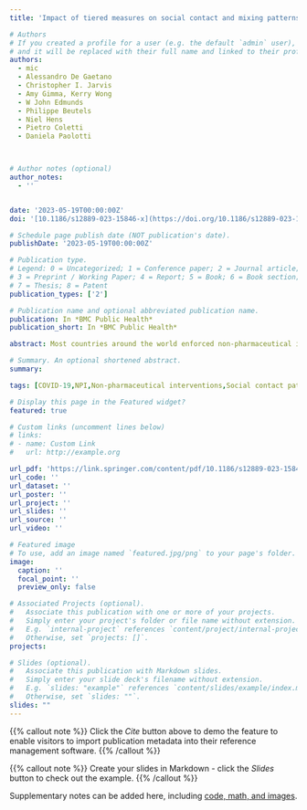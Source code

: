 ```yaml
---
title: 'Impact of tiered measures on social contact and mixing patterns of in Italy during the second wave of COVID-19'

# Authors
# If you created a profile for a user (e.g. the default `admin` user), write the username (folder name) here
# and it will be replaced with their full name and linked to their profile.
authors:
  - mic
  - Alessandro De Gaetano
  - Christopher I. Jarvis 
  - Amy Gimma, Kerry Wong 
  - W John Edmunds 
  - Philippe Beutels 
  - Niel Hens 
  - Pietro Coletti
  - Daniela Paolotti



# Author notes (optional)
author_notes:
  - ''


date: '2023-05-19T00:00:00Z'
doi: '[10.1186/s12889-023-15846-x](https://doi.org/10.1186/s12889-023-15846-x)'

# Schedule page publish date (NOT publication's date).
publishDate: '2023-05-19T00:00:00Z'

# Publication type.
# Legend: 0 = Uncategorized; 1 = Conference paper; 2 = Journal article;
# 3 = Preprint / Working Paper; 4 = Report; 5 = Book; 6 = Book section;
# 7 = Thesis; 8 = Patent
publication_types: ['2']

# Publication name and optional abbreviated publication name.
publication: In *BMC Public Health*
publication_short: In *BMC Public Health*

abstract: Most countries around the world enforced non-pharmaceutical interventions against COVID-19. Italy was one of the first countries to be affected by the pandemic, imposing a hard lockdown, in the first epidemic wave. During the second wave, the country implemented progressively restrictive tiers at the regional level according to weekly epidemiological risk assessments. This paper quantifies the impact of these restrictions on contacts and on the reproduction number. Representative (with respect to age, sex, and region of residence) longitudinal surveys of the Italian population were undertaken during the second epidemic wave. Epidemiologically relevant contact patterns were measured and compared with pre-pandemic levels and according to the level of interventions experienced by the participants. Contact matrices were used to quantify the reduction in the number of contacts by age group and contact setting. The reproduction number was estimated to evaluate the impact of restrictions on the spread of COVID-19. The comparison with the pre-pandemic baseline shows a significant decrease in the number of contacts, independently from the age group or contact settings. This decrease in the number of contacts significantly depends on the strictness of the non-pharmaceutical interventions. For all levels of strictness considered, the reduction in social mixing results in a reproduction number smaller than one. In particular, the impact of the restriction on the number of contacts decreases with the severity of the interventions. The progressive restriction tiers implemented in Italy reduced the reproduction number, with stricter interventions associated with higher reductions. Readily collected contact data can inform the implementation of mitigation measures at the national level in epidemic emergencies to come.

# Summary. An optional shortened abstract.
summary:

tags: [COVID-19,NPI,Non-pharmaceutical interventions,Social contact patterns,Contact matrix,Governmental response,Reproduction number,Contact survey,Italy]

# Display this page in the Featured widget?
featured: true

# Custom links (uncomment lines below)
# links:
# - name: Custom Link
#   url: http://example.org

url_pdf: 'https://link.springer.com/content/pdf/10.1186/s12889-023-15846-x.pdf?pdf=button%20sticky'
url_code: ''
url_dataset: ''
url_poster: ''
url_project: ''
url_slides: ''
url_source: ''
url_video: ''

# Featured image
# To use, add an image named `featured.jpg/png` to your page's folder.
image:
  caption: ''
  focal_point: ''
  preview_only: false

# Associated Projects (optional).
#   Associate this publication with one or more of your projects.
#   Simply enter your project's folder or file name without extension.
#   E.g. `internal-project` references `content/project/internal-project/index.md`.
#   Otherwise, set `projects: []`.
projects:

# Slides (optional).
#   Associate this publication with Markdown slides.
#   Simply enter your slide deck's filename without extension.
#   E.g. `slides: "example"` references `content/slides/example/index.md`.
#   Otherwise, set `slides: ""`.
slides: ""
---
```


{{% callout note %}}
Click the _Cite_ button above to demo the feature to enable visitors to import publication metadata into their reference management software.
{{% /callout %}}

{{% callout note %}}
Create your slides in Markdown - click the _Slides_ button to check out the example.
{{% /callout %}}

Supplementary notes can be added here, including [code, math, and images](https://wowchemy.com/docs/writing-markdown-latex/).
